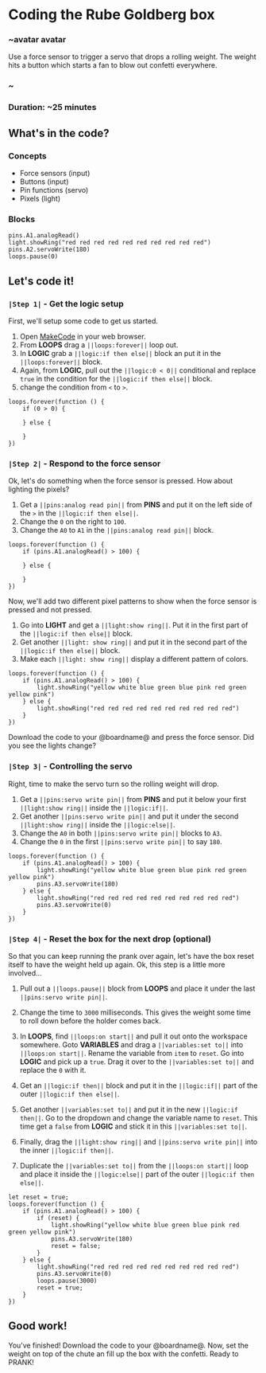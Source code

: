 # Coding the Rube Goldberg box

### ~avatar avatar 
Use a force sensor to trigger a servo that drops a rolling weight. The weight hits a button which starts a fan to blow out confetti everywhere.
### ~ 

### Duration: ~25 minutes 

## What's in the code?

### Concepts
* Force sensors (input)
* Buttons (input)
* Pin functions (servo)
* Pixels (light)

### Blocks

```cards
pins.A1.analogRead()
light.showRing("red red red red red red red red red red")
pins.A2.servoWrite(180)
loops.pause(0)
``` 
## Let's code it!

### ``|Step 1|`` - Get the logic setup

First, we'll setup some code to get us started.

1. Open [MakeCode](@homeurl@) in your web browser.
2. From **LOOPS** drag a ``||loops:forever||`` loop out.
3. In **LOGIC** grab a ``||logic:if then else||`` block an put it in the ``||loops:forever||`` block.
4. Again, from **LOGIC**, pull out the ``||logic:0 < 0||`` conditional and replace ``true`` in the condition for the ``||logic:if then else||`` block.
5. change the condition from ``<`` to ``>``.

```blocks
loops.forever(function () {
    if (0 > 0) {

    } else {

    }
})
```
### ``|Step 2|`` - Respond to the force sensor

Ok, let's do something when the force sensor is pressed. How about lighting the pixels?
1. Get a ``||pins:analog read pin||`` from **PINS** and put it on the left side of the ``>`` in the ``||logic:if then else||``. 
2. Change the ``0`` on the right to ``100``.
3. Change the ``A0`` to ``A1`` in the ``||pins:analog read pin||`` block.

```blocks
loops.forever(function () {
    if (pins.A1.analogRead() > 100) {
    	
    } else {
    	
    }
})
```

Now, we'll add two different pixel patterns to show when the force sensor is pressed and not pressed.

1. Go into **LIGHT** and get a ``||light:show ring||``. Put it in the first part of the ``||logic:if then else||`` block.
2. Get another ``||light: show ring||`` and put it in the second part of the ``||logic:if then else||`` block.
3. Make each ``||light: show ring||`` display a different pattern of colors.

```blocks
loops.forever(function () {
    if (pins.A1.analogRead() > 100) {
        light.showRing("yellow white blue green blue pink red green yellow pink")
    } else {
        light.showRing("red red red red red red red red red red")	
    }
})
```

Download the code to your @boardname@ and press the force sensor. Did you see the lights change?

### ``|Step 3|`` -  Controlling the servo

Right, time to make the servo turn so the rolling weight will drop.

1. Get a ``||pins:servo write pin||`` from **PINS** and put it below your first ``||light:show ring||`` inside the ``||logic:if||``.
2. Get another ``||pins:servo write pin||`` and put it under the second ``||light:show ring||`` inside the ``||logic:else||``.
3. Change the ``A0`` in both ``||pins:servo write pin||`` blocks to ``A3``.
4. Change the ``0`` in the first ``||pins:servo write pin||`` to say ``180``.

```blocks
loops.forever(function () {
    if (pins.A1.analogRead() > 100) {
        light.showRing("yellow white blue green blue pink red green yellow pink")
        pins.A3.servoWrite(180)
    } else {
        light.showRing("red red red red red red red red red red")
        pins.A3.servoWrite(0)	
    }
})
```

### ``|Step 4|`` - Reset the box for the next drop (optional)

So that you can keep running the prank over again, let's have the box reset itself to have the weight held up again. Ok, this step is a little more involved...

1. Pull out a ``||loops.pause||`` block from **LOOPS** and place it under the last ``||pins:servo write pin||``.
2. Change the time to ``3000`` milliseconds. This gives the weight some time to roll down before the holder comes back.

3. In **LOOPS**, find ``||loops:on start||`` and pull it out onto the workspace somewhere. Goto **VARIABLES** and drag a ``||variables:set to||`` into ``||loops:on start||``. Rename the variable from ``item`` to ``reset``. Go into **LOGIC** and pick up a ``true``. Drag it over to the ``||variables:set to||`` and replace the ``0`` with it.
4. Get an ``||logic:if then||`` block and put it in the ``||logic:if||`` part of the outer ``||logic:if then else||``.
5. Get another ``||variables:set to||`` and put it in the new ``||logic:if then||``. Go to the dropdown and change the variable name to ``reset``. This time get a ``false`` from **LOGIC** and stick it in this ``||variables:set to||``.
6. Finally, drag the ``||light:show ring||`` and ``||pins:servo write pin||`` into the inner  ``||logic:if then||``.
7. Duplicate the ``||variables:set to||`` from the ``||loops:on start||`` loop and place it inside the ``||logic:else||`` part of the outer ``||logic:if then else||``.

```blocks
let reset = true;
loops.forever(function () {
    if (pins.A1.analogRead() > 100) {
        if (reset) {
            light.showRing("yellow white blue green blue pink red green yellow pink")
            pins.A3.servoWrite(180)
            reset = false;
        }
    } else {
        light.showRing("red red red red red red red red red red")
        pins.A3.servoWrite(0)	
        loops.pause(3000)
        reset = true;
    }
})
```

## Good work!

You’ve finished! Download the code to your @boardname@. Now, set the weight on top of the chute an fill up the box with the confetti. Ready to PRANK!